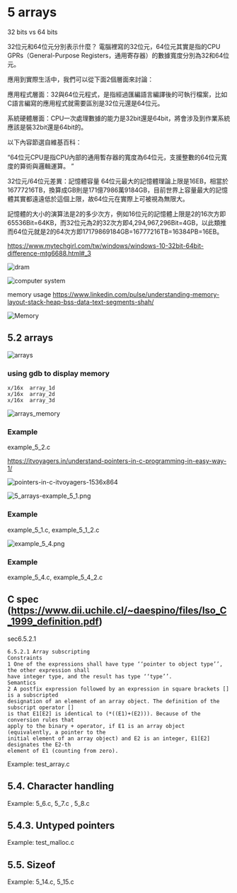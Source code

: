 # 5 arrays

32 bits vs 64 bits

32位元和64位元分別表示什麼？
電腦裡寫的32位元，64位元其實是指的CPU GPRs（General-Purpose Registers，通用寄存器）的數據寬度分別為32和64位元。

應用到實際生活中，我們可以從下面2個層面來討論：

應用程式層面：32與64位元程式，是指經過匯編語言編譯後的可執行檔案，比如C語言編寫的應用程式就需要區別是32位元還是64位元。

系統硬體層面：CPU一次處理數據的能力是32bit還是64bit，將會涉及到作業系統應該是裝32bit還是64bit的。

以下內容節選自維基百科：

“64位元CPU是指CPU內部的通用暫存器的寬度為64位元，支援整數的64位元寬度的算術與邏輯運算。 ”

32位元/64位元差異：記憶體容量
64位元最大的記憶體理論上限是16EB，相當於16777216TB，換算成GB則是171億7986萬9184GB，目前世界上容量最大的記憶體其實都遠遠低於這個上限，故64位元在實際上可被視為無限大。

記憶體的大小的演算法是2的多少次方，例如16位元的記憶體上限是2的16次方即65536Bit=64KB，而32位元為2的32次方即4,294,967,296Bit=4GB，以此類推而64位元就是2的64次方即17179869184GB=16777216TB=16384PB=16EB。

https://www.mytechgirl.com/tw/windows/windows-10-32bit-64bit-difference-mtg6688.html#_3


![dram](dram.png)

![computer system](ComputerSystem.png)

memory usage
https://www.linkedin.com/pulse/understanding-memory-layout-stack-heap-bss-data-text-segments-shah/



![Memory](memory.jpeg)

## 5.2 arrays

![arrays](arrays.png)

### using gdb to display memory

```
x/16x  array_1d
x/16x  array_2d
x/16x  array_3d
```

![arrays_memory](arrays_memory.png)

### Example
example_5_2.c


https://itvoyagers.in/understand-pointers-in-c-programming-in-easy-way-1/

![pointers-in-c-itvoyagers-1536x864](pointers-in-c-itvoyagers-1536x864.jpg)


![5_arrays-example_5_1.png](5_arrays-example_5_1.png)
### Example
example_5_1.c, example_5_1_2.c


![example_5_4.png](example_5_4.png)
### Example
example_5_4.c, example_5_4_2.c

## C spec (https://www.dii.uchile.cl/~daespino/files/Iso_C_1999_definition.pdf)
sec6.5.2.1
```
6.5.2.1 Array subscripting
Constraints
1 One of the expressions shall have type ‘‘pointer to object type’’, the other expression shall
have integer type, and the result has type ‘‘type’’.
Semantics
2 A postfix expression followed by an expression in square brackets [] is a subscripted
designation of an element of an array object. The definition of the subscript operator []
is that E1[E2] is identical to (*((E1)+(E2))). Because of the conversion rules that
apply to the binary + operator, if E1 is an array object (equivalently, a pointer to the
initial element of an array object) and E2 is an integer, E1[E2] designates the E2-th
element of E1 (counting from zero).
```
Example: test_array.c

## 5.4. Character handling
Example: 5_6.c,  5_7.c ,  5_8.c

## 5.4.3. Untyped pointers
Example: test_malloc.c

## 5.5. Sizeof
Example: 5_14.c, 5_15.c
